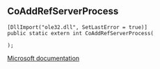 ## CoAddRefServerProcess

```
[DllImport("ole32.dll", SetLastError = true)]
public static extern int CoAddRefServerProcess(
   
);
```

[Microsoft documentation](https://docs.microsoft.com/en-us/windows/win32/api/combaseapi/nf-combaseapi-coaddrefserverprocess)
